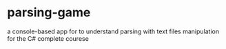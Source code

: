 # parsing-game
a console-based  app for to understand parsing with text files manipulation for the C# complete courese
